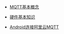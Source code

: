 * [MQTT基本概念][MQTT]

* [硬件基本知识][info]
* [Android连接阿里云MQTT][Android-Ali-MQTT]

































[MQTT]:https://github.com/geekist/developer_guide/blob/main/IoT/MQTT.md
[info]:https://github.com/geekist/developer_guide/blob/main/IoT/硬件基本知识.md
[Android-Ali-MQTT]:https://github.com/geekist/developer_guide/blob/main/IoT/Android连接阿里云MQTT.md